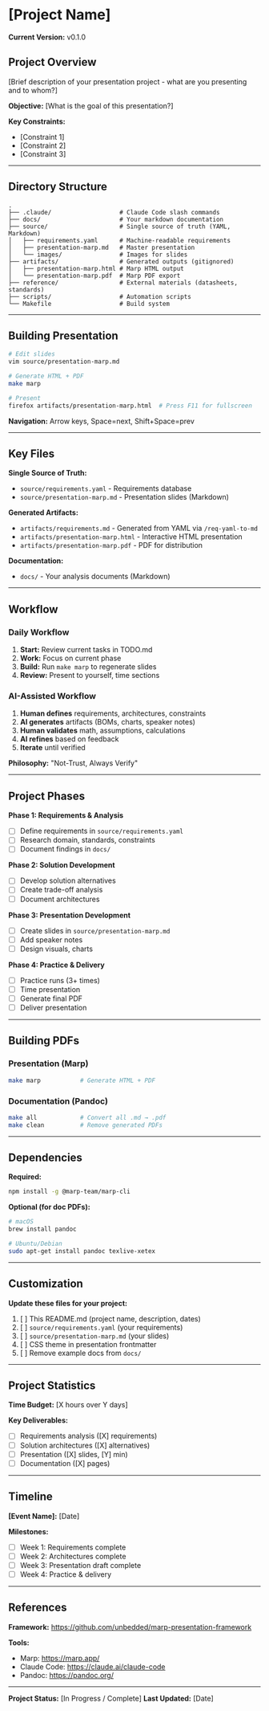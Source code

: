 # [Project Name]

**Current Version:** v0.1.0

## Project Overview

[Brief description of your presentation project - what are you presenting and to whom?]

**Objective:** [What is the goal of this presentation?]

**Key Constraints:**
- [Constraint 1]
- [Constraint 2]
- [Constraint 3]

---

## Directory Structure

```
.
├── .claude/                   # Claude Code slash commands
├── docs/                      # Your markdown documentation
├── source/                    # Single source of truth (YAML, Markdown)
│   ├── requirements.yaml      # Machine-readable requirements
│   ├── presentation-marp.md   # Master presentation
│   └── images/                # Images for slides
├── artifacts/                 # Generated outputs (gitignored)
│   ├── presentation-marp.html # Marp HTML output
│   └── presentation-marp.pdf  # Marp PDF export
├── reference/                 # External materials (datasheets, standards)
├── scripts/                   # Automation scripts
└── Makefile                   # Build system
```

---

## Building Presentation

```bash
# Edit slides
vim source/presentation-marp.md

# Generate HTML + PDF
make marp

# Present
firefox artifacts/presentation-marp.html  # Press F11 for fullscreen
```

**Navigation:** Arrow keys, Space=next, Shift+Space=prev

---

## Key Files

**Single Source of Truth:**
- `source/requirements.yaml` - Requirements database
- `source/presentation-marp.md` - Presentation slides (Markdown)

**Generated Artifacts:**
- `artifacts/requirements.md` - Generated from YAML via `/req-yaml-to-md`
- `artifacts/presentation-marp.html` - Interactive HTML presentation
- `artifacts/presentation-marp.pdf` - PDF for distribution

**Documentation:**
- `docs/` - Your analysis documents (Markdown)

---

## Workflow

### Daily Workflow
1. **Start:** Review current tasks in TODO.md
2. **Work:** Focus on current phase
3. **Build:** Run `make marp` to regenerate slides
4. **Review:** Present to yourself, time sections

### AI-Assisted Workflow
1. **Human defines** requirements, architectures, constraints
2. **AI generates** artifacts (BOMs, charts, speaker notes)
3. **Human validates** math, assumptions, calculations
4. **AI refines** based on feedback
5. **Iterate** until verified

**Philosophy:** "Not-Trust, Always Verify"

---

## Project Phases

**Phase 1: Requirements & Analysis**
- [ ] Define requirements in `source/requirements.yaml`
- [ ] Research domain, standards, constraints
- [ ] Document findings in `docs/`

**Phase 2: Solution Development**
- [ ] Develop solution alternatives
- [ ] Create trade-off analysis
- [ ] Document architectures

**Phase 3: Presentation Development**
- [ ] Create slides in `source/presentation-marp.md`
- [ ] Add speaker notes
- [ ] Design visuals, charts

**Phase 4: Practice & Delivery**
- [ ] Practice runs (3+ times)
- [ ] Time presentation
- [ ] Generate final PDF
- [ ] Deliver presentation

---

## Building PDFs

### Presentation (Marp)
```bash
make marp           # Generate HTML + PDF
```

### Documentation (Pandoc)
```bash
make all            # Convert all .md → .pdf
make clean          # Remove generated PDFs
```

---

## Dependencies

**Required:**
```bash
npm install -g @marp-team/marp-cli
```

**Optional (for doc PDFs):**
```bash
# macOS
brew install pandoc

# Ubuntu/Debian
sudo apt-get install pandoc texlive-xetex
```

---

## Customization

**Update these files for your project:**
1. [ ] This README.md (project name, description, dates)
2. [ ] `source/requirements.yaml` (your requirements)
3. [ ] `source/presentation-marp.md` (your slides)
4. [ ] CSS theme in presentation frontmatter
5. [ ] Remove example docs from `docs/`

---

## Project Statistics

**Time Budget:** [X hours over Y days]

**Key Deliverables:**
- [ ] Requirements analysis ([X] requirements)
- [ ] Solution architectures ([X] alternatives)
- [ ] Presentation ([X] slides, [Y] min)
- [ ] Documentation ([X] pages)

---

## Timeline

**[Event Name]:** [Date]

**Milestones:**
- [ ] Week 1: Requirements complete
- [ ] Week 2: Architectures complete
- [ ] Week 3: Presentation draft complete
- [ ] Week 4: Practice & delivery

---

## References

**Framework:** https://github.com/unbedded/marp-presentation-framework

**Tools:**
- Marp: https://marp.app/
- Claude Code: https://claude.ai/claude-code
- Pandoc: https://pandoc.org/

---

**Project Status:** [In Progress / Complete]
**Last Updated:** [Date]

